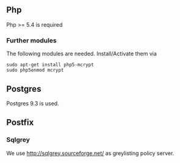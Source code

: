 ## Php ##
Php >= 5.4 is required
### Further modules ###
The following modules are needed. Install/Activate them via

```
sudo apt-get install php5-mcrypt
sudo php5enmod mcrypt
```
## Postgres ##
Postgres 9.3 is used.
## Postfix ##

### Sqlgrey ###
We use http://sqlgrey.sourceforge.net/ as greylisting policy server.